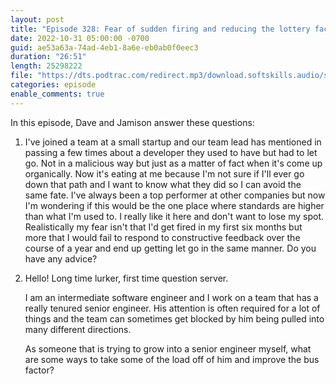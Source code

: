 ```yaml
---
layout: post
title: "Episode 328: Fear of sudden firing and reducing the lottery factor"
date: 2022-10-31 05:00:00 -0700
guid: ae53a63a-74ad-4eb1-8a6e-eb0ab0f0eec3
duration: "26:51"
length: 25298222
file: "https://dts.podtrac.com/redirect.mp3/download.softskills.audio/sse-328.mp3"
categories: episode
enable_comments: true
---
```


In this episode, Dave and Jamison answer these questions:

1. I've joined a team at a small startup and our team lead has mentioned in passing a few times about a developer they used to have but had to let go. Not in a malicious way but just as a matter of fact when it's come up organically. Now it's eating at me because I'm not sure if I'll ever go down that path and I want to know what they did so I can avoid the same fate. I've always been a top performer at other companies but now I'm wondering if this would be the one place where standards are higher than what I'm used to. I really like it here and don't want to lose my spot. Realistically my fear isn't that I'd get fired in my first six months but more that I would fail to respond to constructive feedback over the course of a year and end up getting let go in the same manner. Do you have any advice?

2. Hello! Long time lurker, first time question server.
   
   I am an intermediate software engineer and I work on a team that has a really tenured senior engineer. His attention is often required for a lot of things and the team can sometimes get blocked by him being pulled into many different directions.
   
   As someone that is trying to grow into a senior engineer myself, what are some ways to take some of the load off of him and improve the bus factor?
